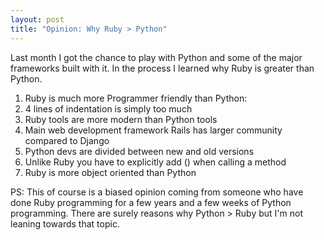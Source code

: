 ```yaml
---
layout: post
title: "Opinion: Why Ruby > Python"
---
```


Last month I got the chance to play with Python and some of the major
frameworks built with it. In the process I learned why Ruby is greater than
Python.

1. Ruby is much more Programmer friendly than Python:
2. 4 lines of indentation is simply too much
3. Ruby tools are more modern than Python tools
4. Main web development framework Rails has larger community compared to Django
5. Python devs are divided between new and old versions
6. Unlike Ruby you have to explicitly add () when calling a method
7. Ruby is more object oriented than Python

PS: This of course is a biased opinion coming from someone who have done Ruby
programming for a few years and a few weeks of Python programming. There are surely
reasons why Python > Ruby but I'm not leaning towards that topic.
